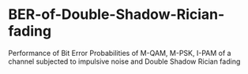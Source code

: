 # BER-of-Double-Shadow-Rician-fading
Performance of Bit Error Probabilities of M-QAM, M-PSK, I-PAM of a channel subjected to impulsive noise and Double Shadow Rician fading

